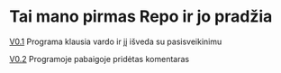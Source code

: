 # Tai mano pirmas Repo ir jo pradžia

[V0.1](https://github.com/A-Igumenov/MyNewProject/tree/main) Programa klausia vardo ir jį išveda su pasisveikinimu

[V0.2](https://github.com/A-Igumenov/MyNewProject/tree/v0.2) Programoje pabaigoje pridėtas komentaras
